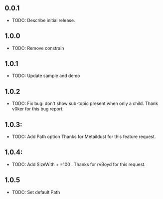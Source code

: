 ## 0.0.1

* TODO: Describe initial release.

## 1.0.0

* TODO: Remove constrain 

## 1.0.1

* TODO: Update sample and demo

## 1.0.2

* TODO: Fix bug: don't  show sub-topic present when only a child.
  Thank v0ker for this bug report.

## 1.0.3: 
* TODO: 
 Add Path option 
 Thanks for Metaildust for this feature request.


## 1.0.4:
* TODO: 
  Add SizeWith + =100 .
  Thanks for rvBoyd for this request.

## 1.0.5
* TODO: 
  Set default Path


